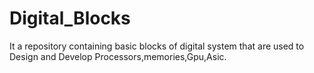 # Digital_Blocks
It a repository containing basic blocks of digital system that are used to Design and Develop Processors,memories,Gpu,Asic. 
